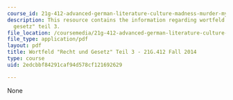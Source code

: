 ```yaml
---
course_id: 21g-412-advanced-german-literature-culture-madness-murder-mysteries-fall-2014
description: This resource contains the information regarding wortfeld "recht und
  gesetz" teil 3.
file_location: /coursemedia/21g-412-advanced-german-literature-culture-madness-murder-mysteries-fall-2014/2edcbbf84291caf94d578cf121692629_MIT21G_412F14_Wo7-9_Rec.pdf
file_type: application/pdf
layout: pdf
title: Wortfeld "Recht und Gesetz" Teil 3 - 21G.412 Fall 2014
type: course
uid: 2edcbbf84291caf94d578cf121692629

---
```

None